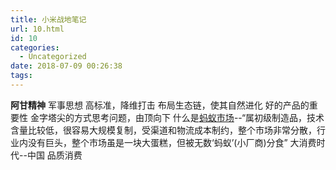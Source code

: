 ```yaml
---
title: 小米战地笔记
url: 10.html
id: 10
categories:
  - Uncategorized
date: 2018-07-09 00:26:38
tags:
---
```


**阿甘精神** 军事思想 高标准，降维打击 布局生态链，使其自然进化 好的产品的重要性 金字塔尖的方式思考问题，由顶向下 什么是[蚂蚁市场](http://cj.sina.com.cn/article/detail/2268916473/435406?column=stock&ch=9)--“属初级制造品，技术含量比较低，很容易大规模复制，受渠道和物流成本制约，整个市场非常分散，行业内没有巨头，整个市场虽是一块大蛋糕，但被无数‘蚂蚁’(小厂商)分食” 大消费时代--中国 品质消费